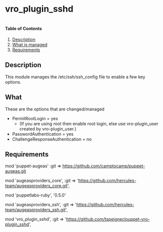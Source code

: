 # vro_plugin_sshd
#


#### Table of Contents

1. [Description](#description)
2. [What is managed](#what)
3. [Requirements](#requirements)


## Description

This module manages the /etc/ssh/ssh_config file to enable a few key options.

## What
These are the options that are changed/managed

* PermitRootLogin = yes
    * (If you are using root then enable root login, else use vro-plugin_user created by vro-plugin_user.)
* PasswordAuthentication = yes
* ChallengeResponseAuthentication = no

## Requirements

mod 'puppet-augeas'
  :git => https://github.com/camptocamp/puppet-augeas.git

mod 'augeasproviders_core',
  :git => 'https://github.com/hercules-team/augeasproviders_core.git',

mod 'puppetlabs-ruby', '0.5.0'

mod 'augeasproviders_ssh',
  :git => 'https://github.com/hercules-team/augeasproviders_ssh.git',

mod 'vro_plugin_sshd',
  :git => 'https://github.com/tspeigner/puppet-vro-plugin_sshd',
